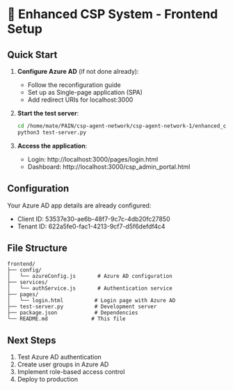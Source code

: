 # 🚀 Enhanced CSP System - Frontend Setup

## Quick Start

1. **Configure Azure AD** (if not done already):
   - Follow the reconfiguration guide
   - Set up as Single-page application (SPA)
   - Add redirect URIs for localhost:3000

2. **Start the test server**:
   ```bash
   cd /home/mate/PAIN/csp-agent-network/csp-agent-network-1/enhanced_csp/frontend
   python3 test-server.py
   ```

3. **Access the application**:
   - Login: http://localhost:3000/pages/login.html
   - Dashboard: http://localhost:3000/csp_admin_portal.html

## Configuration

Your Azure AD app details are already configured:
- Client ID: 53537e30-ae6b-48f7-9c7c-4db20fc27850
- Tenant ID: 622a5fe0-fac1-4213-9cf7-d5f6defdf4c4

## File Structure

```
frontend/
├── config/
│   └── azureConfig.js       # Azure AD configuration
├── services/
│   └── authService.js       # Authentication service
├── pages/
│   └── login.html          # Login page with Azure AD
├── test-server.py          # Development server
├── package.json            # Dependencies
└── README.md              # This file
```

## Next Steps

1. Test Azure AD authentication
2. Create user groups in Azure AD
3. Implement role-based access control
4. Deploy to production
